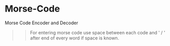 # Morse-Code
Morse Code Encoder and Decoder
>>For entering morse code use space between each code and ' / ' after end of every word if space is known.
